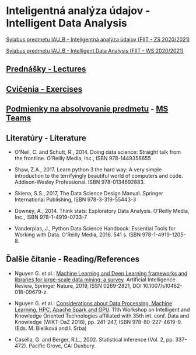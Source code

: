 #  Inteligentná analýza údajov - Intelligent Data Analysis

[Sylabus predmetu IAU_B - Inteligentná analýza údajov (FIIT - ZS 2020/2021)](https://is.stuba.sk/katalog/syllabus.pl?predmet=354704;lang=sk)

[Sylabus predmetu IAU_B - Intelligent Data Analysis (FIIT - WS 2020/2021)](https://is.stuba.sk/katalog/syllabus.pl?odkud=;zobrazit_sklad=0;zobrazit_obdobi=0;obdobi=;predmet=354704;typ=1;jazyk=3;vystup=1;lang=sk)

## [Prednášky - Lectures](https://github.com/FIIT-IAU/2020-2021/tree/master/prednasky)

## [Cvičenia - Exercises](https://github.com/FIIT-IAU/2020-2021/tree/master/cvicenia)

## [Podmienky na absolvovanie predmetu](https://github.com/FIIT-IAU/2020-2021/blob/master/rozne/README.md) - [MS Teams](https://teams.microsoft.com/l/team/19%3a2af455676bc54a39adbc74e2a51183a5%40thread.tacv2/conversations?groupId=77262e15-c891-4ab9-bc88-3de7c6d1c66f&tenantId=25733538-6b16-4aa3-8ed6-297eb79b8e06)


Literatúry - Literature
------------

- O'Neil, C. and Schutt, R., 2014. Doing data science: Straight talk from the frontline. O'Reilly Media, Inc., ISBN 978-1449358655

- Shaw, Z.A., 2017. Learn python 3 the hard way: A very simple introduction to the terrifyingly beautiful world of computers and code. Addison-Wesley Professional. ISBN 978-0134692883.

- Skiena, S.S., 2017, The Data Science Design Manual. Springer International Publishing, ISBN 978-3-319-55443-3

- Downey, A., 2014. Think stats: Exploratory Data Analysis. O'Reilly Media, Inc., ISBN 978-1-4919-0733-7

- Vanderplas, J., Python Data Science Handbook: Essential Tools for Working with Data. O'Reilly Media, 2016. 541 s. ISBN 978-1-4919-1205-8.


Ďalšie čítanie - Reading/References
------------
- Nguyen G. et al.: [Machine Learning and Deep Learning frameworks and libraries for large-scale data mining: a survey](https://doi.org/10.1007/s10462-018-09679-z). Artificial Intelligence Review, Springer Nature, 2019, ISSN 0269-2821, DOI 10.1007/s10462-018-09679-z.

- Nguyen G. et al.: [Considerations about Data Processing, Machine Learning, HPC, Apache Spark and GPU](https://giangzuzana.github.io/files/2016_WIKT-DaZ.pdf). 11th Workshop on Intelligent and Knowledge Oriented Technologies affiliated with 35th int. conf. Data and Knowledge (WIKT-DaZ 2016), pp. 241-247, ISBN 978-80-227-4619-9. (Eds. M. Bieliková and I. Srba)

- Casella, G. and Berger, R.L., 2002. Statistical inference (Vol. 2, pp. 337-472). Pacific Grove, CA: Duxbury.
